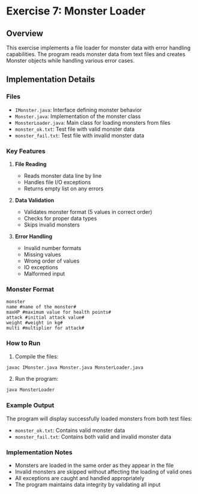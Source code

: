 # Exercise 7: Monster Loader

## Overview
This exercise implements a file loader for monster data with error handling capabilities. The program reads monster data from text files and creates Monster objects while handling various error cases.

## Implementation Details

### Files
- `IMonster.java`: Interface defining monster behavior
- `Monster.java`: Implementation of the monster class
- `MonsterLoader.java`: Main class for loading monsters from files
- `monster_ok.txt`: Test file with valid monster data
- `monster_fail.txt`: Test file with invalid monster data

### Key Features
1. **File Reading**
   - Reads monster data line by line
   - Handles file I/O exceptions
   - Returns empty list on any errors

2. **Data Validation**
   - Validates monster format (5 values in correct order)
   - Checks for proper data types
   - Skips invalid monsters

3. **Error Handling**
   - Invalid number formats
   - Missing values
   - Wrong order of values
   - IO exceptions
   - Malformed input

### Monster Format
```
monster
name #name of the monster#
maxHP #maximum value for health points#
attack #initial attack value#
weight #weight in kg#
multi #multiplier for attack#
```

### How to Run
1. Compile the files:
```bash
javac IMonster.java Monster.java MonsterLoader.java
```

2. Run the program:
```bash
java MonsterLoader
```

### Example Output
The program will display successfully loaded monsters from both test files:
- `monster_ok.txt`: Contains valid monster data
- `monster_fail.txt`: Contains both valid and invalid monster data

### Implementation Notes
- Monsters are loaded in the same order as they appear in the file
- Invalid monsters are skipped without affecting the loading of valid ones
- All exceptions are caught and handled appropriately
- The program maintains data integrity by validating all input 